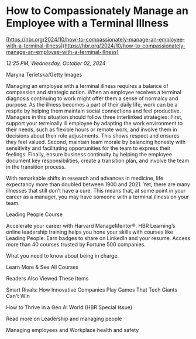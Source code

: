 # How to Compassionately Manage an Employee with a Terminal Illness

[https://hbr.org/2024/10/how-to-compassionately-manage-an-employee-with-a-terminal-illness](https://hbr.org/2024/10/how-to-compassionately-manage-an-employee-with-a-terminal-illness)

*12:25 PM, Wednesday, October 02, 2024*

Maryna Terletska/Getty Images

Managing an employee with a terminal illness requires a balance of compassion and strategic action. When an employee receives a terminal diagnosis continuing to work might offer them a sense of normalcy and purpose. As the illness becomes a part of their daily life, work can be a respite by helping them maintain social connections and feel productive. Managers in this situation should follow three interlinked strategies: First, support your terminally ill employee by adapting the work environment to their needs, such as flexible hours or remote work, and involve them in decisions about their role adjustments. This shows respect and ensures they feel valued. Second, maintain team morale by balancing honesty with sensitivity and facilitating opportunities for the team to express their feelings. Finally, ensure business continuity by helping the employee document key responsibilities, create a transition plan, and involve the team in the transition process.

With remarkable shifts in research and advances in medicine, life expectancy more than doubled between 1900 and 2021. Yet, there are many illnesses that still don’t have a cure. This means that, at some point in your career as a manager, you may have someone with a terminal illness on your team.

Leading People Course

Accelerate your career with Harvard ManageMentor®. HBR Learning’s online leadership training helps you hone your skills with courses like Leading People. Earn badges to share on LinkedIn and your resume. Access more than 40 courses trusted by Fortune 500 companies.

What you need to know about being in charge.

Learn More & See All Courses

Readers Also Viewed These Items

Smart Rivals: How Innovative Companies Play Games That Tech Giants Can't Win

How to Thrive in a Gen AI World (HBR Special Issue)

Read more on Leadership and managing people

Managing employees and Workplace health and safety

